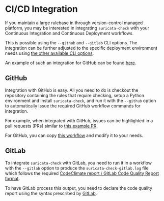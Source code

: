 # CI/CD Integration

If you maintain a large rulebase in through version-control managed platform, you may be interested in integrating `suricata-check` with your Continuous Integration and Continuous Deployment workflows.

This is possible using the `--github` and `--gitlab` CLI options. The integration can be further adjusted to the specific deployment environment needs using [the other available CLI options](./cli_usage.rst).

An example of such an integration for GitHub can be found [here](https://github.com/Koen1999/suricata-check-action).

## GitHub

Integration with GitHub is easy. All you need to do is checkout the repository containing the rules that require checking, setup a Python environment and install `suricata-check`, and run it with the `--github` option to automatically issue the required GitHub workflow commands for integration.

For example, when integrated with GitHub, issues can be highlighted in a pull requests (PRs) similar to [this example PR](https://github.com/Koen1999/suricata-check-action/pull/1/files).

For GitHub, you can copy [this workflow](https://github.com/Koen1999/suricata-check-action/blob/main/.github/workflows/suricata-check.yml) and modify it to your needs.

## GitLab

To integrate `suricata-check` with GitLab, you need to run it in a workflow with the `--gitlab` option to produce the `suricata-check-gitlab.log` file which follows the required [CodeClimate report / GitLab Code Quality Report format](https://docs.gitlab.com/ee/ci/testing/code_quality.html#code-quality-report-format).

To have GitLab process this output, you need to declare the code quality report using the syntax prescribed by [GitLab](https://docs.gitlab.com/ee/ci/yaml/artifacts_reports.html#artifactsreportscodequality).
